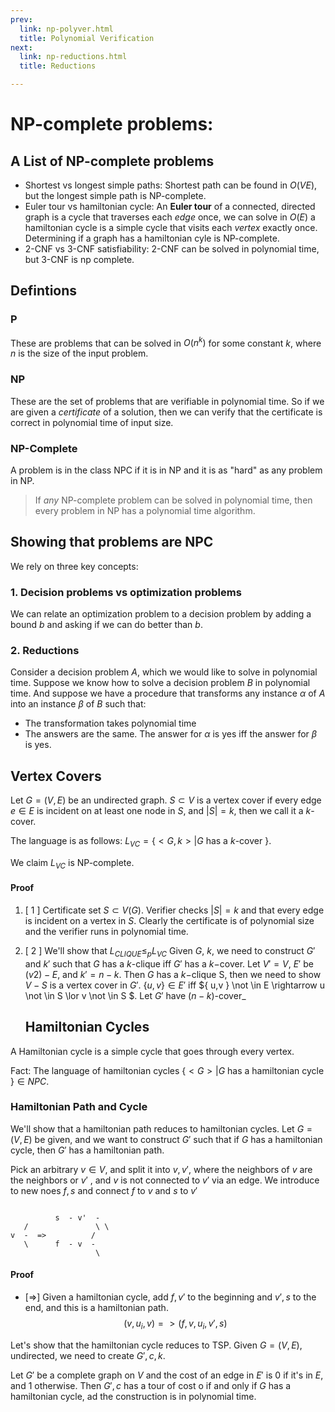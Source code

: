 ```yaml
---
prev: 
  link: np-polyver.html
  title: Polynomial Verification
next:
  link: np-reductions.html
  title: Reductions

---
```



# NP-complete problems:

## A List of NP-complete problems

- Shortest vs longest simple paths: Shortest path can be found in $O(VE)$, but
  the longest simple path is NP-complete.
- Euler tour vs hamiltonian cycle: An **Euler tour** of a connected, directed
  graph is a cycle that traverses each _edge_ once, we can solve in $O(E)$ a
  hamiltonian cycle is a simple cycle that visits each _vertex_ exactly once.
  Determining if a graph has a hamiltonian cyle is NP-complete.
- 2-CNF vs 3-CNF satisfiability: 2-CNF can be solved in polynomial time, but
  3-CNF is np complete.


## Defintions

### P

These are problems that can be solved in $O(n^k)$ for some constant $k$, where
$n$ is the size of the input problem.

### NP

These are the set of problems that are verifiable in polynomial time. So if we
are given a _certificate_ of a solution, then we can verify that the certificate
is correct in polynomial time of input size.

### NP-Complete

A problem is in the class NPC if it is in NP and it is as "hard" as any problem
in NP.

> If _any_ NP-complete problem can be solved in polynomial time, then every
> problem in NP has a polynomial time algorithm.

## Showing that problems are NPC

We rely on three key concepts:

### 1. Decision problems vs optimization problems

We can relate an optimization problem to a decision problem by adding a bound
$b$ and asking if we can do better than $b$.

### 2. Reductions

Consider a decision problem $A$, which we would like to solve in polynomial
time. Suppose we know how to solve a decision problem $B$ in polynomial time.
And suppose we have a procedure that transforms any instance $\alpha$ of $A$
into an instance $\beta$ of $B$ such that:

- The transformation takes polynomial time
- The answers are the same. The answer for $\alpha$ is yes iff the answer for
  $\beta$ is yes.

## Vertex Covers

Let $G=(V,E)$ be an undirected graph. $S \subset V$ is a vertex cover if every edge
$e \in E$ is incident on at least one node in $S$, and $|S| = k$, then we call
it a $k$-cover.

The language is as follows: $L_{VC} = \{ <G,k> | G$ has a $k$-cover $\}$.

We claim $L_{VC}$ is NP-complete.

#### Proof

1. [ 1 ] Certificate set $S \subset V(G)$. Verifier checks $|S|=k$ and that every edge is
incident on a vertex in $S$. Clearly the certificate is of polynomial size and
the verifier runs in polynomial time.
2. [ 2 ] We'll show that $L_{CLIQUE} \leq_p L_{VC}$
Given $G$, $k$, we
   need to construct $G'$ and $k'$ such that $G$ has a $k$-clique iff $G'$ has a
   $k-$cover. Let $V' = V$, $E'$ 
   be $(v 2) - E$, and $k' = n-k$. Then $G$ has a
   $k-$clique  S, then we need to show $V - S$ is a vertex cover in $G'$.
   $\{u,v\} \in E'$ 
   iff $\{ u,v \} \not \in E \rightarrow u \not \in S \lor v
   \not \in S $. Let $G'$ have $(n-k)$-cover_

   ## Hamiltonian Cycles

A Hamiltonian cycle is a simple cycle that goes through every vertex.

Fact: The language of hamiltonian cycles $\{ <G> | G$ has a hamiltonian cycle
$\} \in NPC$.

### Hamiltonian Path and Cycle

We'll show that a hamiltonian path reduces to hamiltonian cycles. Let $G=(V,E)$
be given, and we want to construct $G'$ such that if $G$ has a hamiltonian
cycle, then $G'$ has a hamiltonian path.

Pick an arbitrary $v \in V$, and split it into $v, v'$, where the neighbors of 
$v$ are the neighbors or $v'$ , and $v$ is not connected to $v'$ via an edge. We
introduce to new noes $f,s$ and connect $f$ to $v$ and $s$ to $v'$

```

          s  - v'  -
   /               \ \
v  -  =>          /
   \      f  - v  -
                   \
```

#### Proof

- [=>] Given a hamiltonian cycle, add $f, v'$ to the beginning and $v',s$ to the
  end, and this is a hamiltonian path.
  $$( v,u_i, v ) => ( f,v,u_i, v', s ) $$


Let's show that the hamiltonian cycle reduces to TSP. Given $G=(V,E)$,
undirected, we need to create $G',c,k$.

Let $G'$ be a complete graph on $V$ and the cost of an edge in $E'$ is 0 if it's
in $E$, and 1 otherwise. Then $G',c$ has a tour of cost o if and only if $G$ has
a hamiltonian cycle, ad the construction is in polynomial time.



